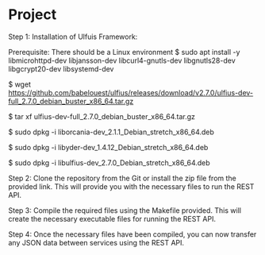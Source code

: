 # Project

Step 1:
Installation of Ulfuis Framework:

Prerequisite: There should be a Linux environment
$ sudo apt install -y libmicrohttpd-dev libjansson-dev libcurl4-gnutls-dev libgnutls28-dev libgcrypt20-dev libsystemd-dev

$ wget https://github.com/babelouest/ulfius/releases/download/v2.7.0/ulfius-dev-full_2.7.0_debian_buster_x86_64.tar.gz

$ tar xf ulfius-dev-full_2.7.0_debian_buster_x86_64.tar.gz

$ sudo dpkg -i liborcania-dev_2.1.1_Debian_stretch_x86_64.deb

$ sudo dpkg -i libyder-dev_1.4.12_Debian_stretch_x86_64.deb

$ sudo dpkg -i libulfius-dev_2.7.0_Debian_stretch_x86_64.deb


Step 2: 
Clone the repository from the Git or install the zip file from the provided link. This will provide you with the necessary files to run the REST API.

Step 3:
Compile the required files using the Makefile provided. This will create the necessary executable files for running the REST API.

Step 4: 
Once the necessary files have been compiled, you can now transfer any JSON data between services using the REST API.



